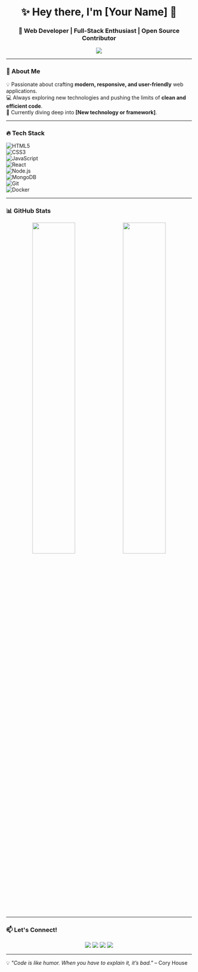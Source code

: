<h1 align="center">✨ Hey there, I'm [Your Name] 👋</h1>
<h3 align="center">🚀 Web Developer | Full-Stack Enthusiast | Open Source Contributor</h3>

<p align="center">
  <img src="https://readme-typing-svg.herokuapp.com?font=Fira+Code&pause=1000&color=00F7D1&width=435&lines=Passionate+Web+Developer;Frontend+%7C+Backend+%7C+Full+Stack;Building+Scalable+and+Modern+Apps" />
</p>

---

### 🚀 About Me  
💡 Passionate about crafting **modern, responsive, and user-friendly** web applications.  
💻 Always exploring new technologies and pushing the limits of **clean and efficient code**.  
🌱 Currently diving deep into **[New technology or framework]**.  

---

### 🔥 Tech Stack  
![HTML5](https://img.shields.io/badge/HTML5-E34F26?style=for-the-badge&logo=html5&logoColor=white)  
![CSS3](https://img.shields.io/badge/CSS3-1572B6?style=for-the-badge&logo=css3&logoColor=white)  
![JavaScript](https://img.shields.io/badge/JavaScript-F7DF1E?style=for-the-badge&logo=javascript&logoColor=black)  
![React](https://img.shields.io/badge/React-61DAFB?style=for-the-badge&logo=react&logoColor=black)  
![Node.js](https://img.shields.io/badge/Node.js-339933?style=for-the-badge&logo=node.js&logoColor=white)  
![MongoDB](https://img.shields.io/badge/MongoDB-4EA94B?style=for-the-badge&logo=mongodb&logoColor=white)  
![Git](https://img.shields.io/badge/Git-F05032?style=for-the-badge&logo=git&logoColor=white)  
![Docker](https://img.shields.io/badge/Docker-2496ED?style=for-the-badge&logo=docker&logoColor=white)  

---

### 📊 GitHub Stats  
<p align="center">
  <img src="https://github-readme-stats.vercel.app/api?username=your-github-username&show_icons=true&theme=radical" width="48%" />
  <img src="https://github-readme-streak-stats.herokuapp.com/?user=your-github-username&theme=radical" width="48%" />
</p>

---

### 📫 Let's Connect!  
<p align="center">
  <a href="your-linkedin-url"><img src="https://img.shields.io/badge/LinkedIn-Connect-blue?style=for-the-badge&logo=linkedin"></a>
  <a href="your-portfolio-url"><img src="https://img.shields.io/badge/Portfolio-Visit-orange?style=for-the-badge&logo=google-chrome"></a>
  <a href="your-twitter-url"><img src="https://img.shields.io/badge/Twitter-Follow-blue?style=for-the-badge&logo=twitter"></a>
  <a href="mailto:your-email"><img src="https://img.shields.io/badge/Email-Contact-red?style=for-the-badge&logo=gmail"></a>
</p>

---

💡 *"Code is like humor. When you have to explain it, it’s bad."* – Cory House  

